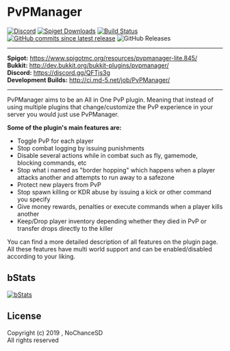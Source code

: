 PvPManager
===========

[![Discord](https://discordapp.com/api/guilds/622559860705198108/widget.png)](https://discord.gg/QFTjs3g)
[![Spiget Downloads](https://img.shields.io/spiget/downloads/845?label=spigot%20downloads)](https://www.spigotmc.org/resources/pvpmanager-lite.845/)
[![Build Status](https://travis-ci.org/NoChanceSD/PvPManager.svg)](https://travis-ci.org/NoChanceSD/PvPManager)
[![GitHub commits since latest release](https://img.shields.io/github/commits-since/nochancesd/pvpmanager/latest)](https://github.com/NoChanceSD/PvPManager/commits/master)
![GitHub Releases](https://img.shields.io/github/downloads/nochancesd/pvpmanager/latest/total)
***
**Spigot:** https://www.spigotmc.org/resources/pvpmanager-lite.845/  
**Bukkit:** http://dev.bukkit.org/bukkit-plugins/pvpmanager/  
**Discord:** https://discord.gg/QFTjs3g  
**Development Builds:** http://ci.md-5.net/job/PvPManager/
***
PvPManager aims to be an All in One PvP plugin. Meaning that instead of using multiple plugins that change/customize the PvP experience in your server you would just use PvPManager. 

**Some of the plugin's main features are:**
- Toggle PvP for each player  
- Stop combat logging by issuing punishments
- Disable several actions while in combat such as fly, gamemode, blocking commands, etc
- Stop what i named as "border hopping" which happens when a player attacks another and attempts to run away to a safezone
- Protect new players from PvP
- Stop spawn killing or KDR abuse by issuing a kick or other command you specify
- Give money rewards, penalties or execute commands when a player kills another
- Keep/Drop player inventory depending whether they died in PvP or transfer drops directly to the killer

You can find a more detailed description of all features on the plugin page.  
All these features have multi world support and can be enabled/disabled according to your liking.

bStats
-----------

[![bStats](https://bstats.org/signatures/bukkit/PvPManager.svg "bStats")](https://bstats.org/plugin/bukkit/PvPManager/ "bStats")

License
-----------
Copyright (c) 2019 , NoChanceSD  
All rights reserved

